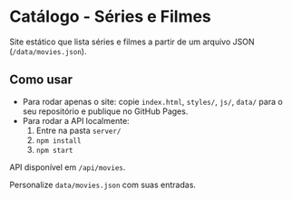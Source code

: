 # Catálogo - Séries e Filmes

Site estático que lista séries e filmes a partir de um arquivo JSON (`/data/movies.json`).

## Como usar

- Para rodar apenas o site: copie `index.html`, `styles/`, `js/`, `data/` para o seu repositório e publique no GitHub Pages.
- Para rodar a API localmente:
  1. Entre na pasta `server/`
  2. `npm install`
  3. `npm start`

API disponível em `/api/movies`.

Personalize `data/movies.json` com suas entradas.
